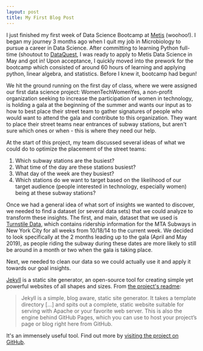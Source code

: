 ```yaml
---
layout: post
title: My First Blog Post
---
```


I just finished my first week of Data Science Bootcamp at [Metis](https://www.thisismetis.com/) (woohoo!). I began my journey 3 months ago when I quit my job in Microbiology to pursue a career in Data Science. After committing to learning Python full-time (shoutout to [DataQuest](https://www.dataquest.io/), I was ready to apply to Metis Data Science in May and got in! Upon acceptance, I quickly moved into the prework for the bootcamp which consisted of around 60 hours of learning and applying python, linear algebra, and statistics. Before I knew it, bootcamp had begun!

We hit the ground running on the first day of class, where we were assigned our first data science project: WomenTechWomenYes, a non-profit organization seeking to increase the participation of women in technology, is holding a gala at the beginning of the summer and wants our input as to how to best place their street team to gather signatures of people who would want to attend the gala and contribute to this organization. They want to place their street teams near entrances of subway stations, but aren't sure which ones or when - this is where they need our help.

At the start of this project, my team discussed several ideas of what we could do to optimize the placememt of the street teams:
1. Which subway stations are the busiest?
2. What time of the day are these stations busiest?
3. What day of the week are they busiest?
4. Which stations do we want to target based on the likelihood of our target audience (people interested in technology, especially women) being at these subway stations?

Once we had a general idea of what sort of insights we wanted to discover, we needed to find a dataset (or several data sets) that we could analyze to transform these insights. The first, and main, dataset that we used is [Turnstile Data](http://web.mta.info/developers/turnstile.html), which contains ridership information for the MTA Subways in New York City for all weeks from 10/18/14 to the current week. We decided to look specifically at the 2 months leading up to the gala (April and May 2019), as people riding the subway during these dates are more likely to still be around in a month or two when the gala is taking place.

Next, we needed to clean our data so we could actually use it and apply it towards our goal insights. 

[Jekyll](http://jekyllrb.com) is a static site generator, an open-source tool for creating simple yet powerful websites of all shapes and sizes. From [the project's readme](https://github.com/jekyll/jekyll/blob/master/README.markdown):

> Jekyll is a simple, blog aware, static site generator. It takes a template directory [...] and spits out a complete, static website suitable for serving with Apache or your favorite web server. This is also the engine behind GitHub Pages, which you can use to host your project’s page or blog right here from GitHub.

It's an immensely useful tool. Find out more by [visiting the project on GitHub](https://github.com/jekyll/jekyll).
